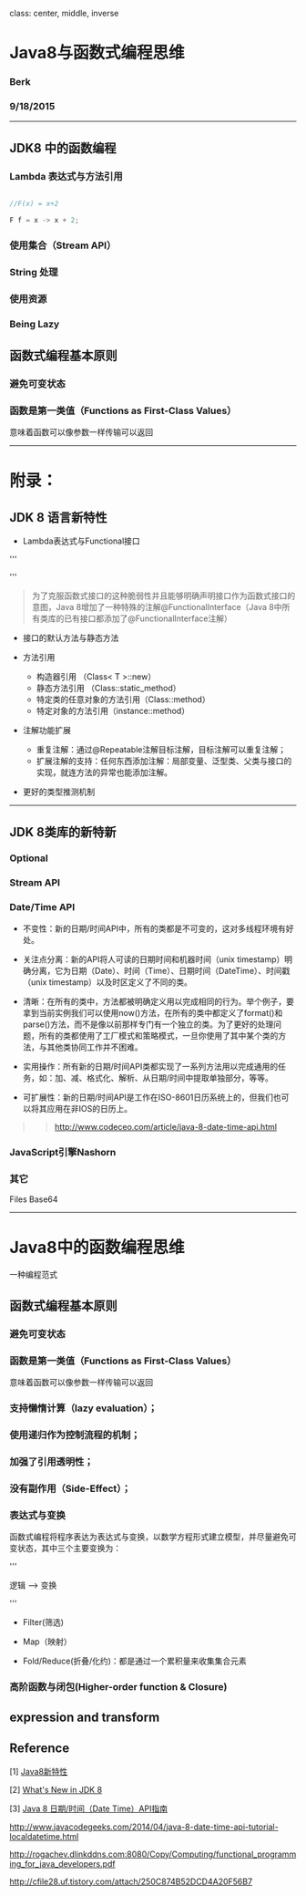 class: center, middle, inverse

# Java8与函数式编程思维

### Berk
### 9/18/2015

---

## JDK8 中的函数编程

### Lambda 表达式与方法引用


```java

//F(x) = x+2

F f = x -> x + 2;

```

### 使用集合（Stream API）

####

### String 处理

### 使用资源


### Being Lazy


## 函数式编程基本原则

### 避免可变状态

### 函数是第一类值（Functions as First-Class Values）
意味着函数可以像参数一样传输可以返回



---


# 附录：

## JDK 8 语言新特性

- Lambda表达式与Functional接口

'''

'''

>为了克服函数式接口的这种脆弱性并且能够明确声明接口作为函数式接口的意图，Java 8增加了一种特殊的注解@FunctionalInterface（Java 8中所有类库的已有接口都添加了@FunctionalInterface注解）

- 接口的默认方法与静态方法


- 方法引用
  - 构造器引用 （Class< T >::new）
  - 静态方法引用 （Class::static_method）
  - 特定类的任意对象的方法引用（Class::method）
  - 特定对象的方法引用（instance::method）

- 注解功能扩展
  - 重复注解：通过@Repeatable注解目标注解，目标注解可以重复注解；
  - 扩展注解的支持：任何东西添加注解：局部变量、泛型类、父类与接口的实现，就连方法的异常也能添加注解。

- 更好的类型推测机制

---

## JDK 8类库的新特新

### Optional

### Stream API

### Date/Time API

- 不变性：新的日期/时间API中，所有的类都是不可变的，这对多线程环境有好处。

- 关注点分离：新的API将人可读的日期时间和机器时间（unix timestamp）明确分离，它为日期（Date）、时间（Time）、日期时间（DateTime）、时间戳（unix timestamp）以及时区定义了不同的类。

- 清晰：在所有的类中，方法都被明确定义用以完成相同的行为。举个例子，要拿到当前实例我们可以使用now()方法，在所有的类中都定义了format()和parse()方法，而不是像以前那样专门有一个独立的类。为了更好的处理问题，所有的类都使用了工厂模式和策略模式，一旦你使用了其中某个类的方法，与其他类协同工作并不困难。

- 实用操作：所有新的日期/时间API类都实现了一系列方法用以完成通用的任务，如：加、减、格式化、解析、从日期/时间中提取单独部分，等等。

- 可扩展性：新的日期/时间API是工作在ISO-8601日历系统上的，但我们也可以将其应用在非IOS的日历上。


>> http://www.codeceo.com/article/java-8-date-time-api.html

### JavaScript引擎Nashorn

### 其它
Files 
Base64

---

# Java8中的函数编程思维

一种编程范式

## 函数式编程基本原则

### 避免可变状态

### 函数是第一类值（Functions as First-Class Values）
意味着函数可以像参数一样传输可以返回



### 支持懒惰计算（lazy evaluation）；

### 使用递归作为控制流程的机制；

### 加强了引用透明性；

### 没有副作用（Side-Effect）；




### 表达式与变换
函数式编程将程序表达为表达式与变换，以数学方程形式建立模型，并尽量避免可变状态，其中三个主要变换为：

'''

逻辑 --> 变换

'''

- Filter(筛选)


- Map（映射）


- Fold/Reduce(折叠/化约)：都是通过一个累积量来收集集合元素


### 高阶函数与闭包(Higher-order function & Closure)





expression and transform
---

## Reference

[1] [Java8新特性](http://www.importnew.com/11908.html#NewFeatureOfLanguage)

[2] [What's New in JDK 8](http://www.oracle.com/technetwork/java/javase/8-whats-new-2157071.html)

[3] [Java 8 日期/时间（Date Time）API指南](http://www.codeceo.com/article/java-8-date-time-api.html)

http://www.javacodegeeks.com/2014/04/java-8-date-time-api-tutorial-localdatetime.html

http://rogachev.dlinkddns.com:8080/Copy/Computing/functional_programming_for_java_developers.pdf

http://cfile28.uf.tistory.com/attach/250C874B52DCD4A20F56B7